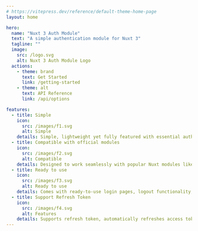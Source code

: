 ```yaml
---
# https://vitepress.dev/reference/default-theme-home-page
layout: home

hero:
  name: "Nuxt 3 Auth Module"
  text: "A simple authentication module for Nuxt 3"
  tagline: ""
  image:
    src: /logo.svg
    alt: Nuxt 3 Auth Module Logo
  actions:
    - theme: brand
      text: Get Started
      link: /getting-started
    - theme: alt
      text: API Reference
      link: /api/options

features:
  - title: Simple
    icon:
      src: /images/f1.svg
      alt: Simple
    details: Simple, lightweight yet fully featured with essential authentication module functionalities.
  - title: Compatible with official modules
    icon:
      src: /images/f2.svg
      alt: Compatible
    details: Designed to work seamlessly with popular Nuxt modules like i18n, ofetch, pinia.
  - title: Ready to use
    icon:
      src: /images/f3.svg
      alt: Ready to use
    details: Comes with ready-to-use login pages, logout functionality, login form, session management store, and easily customizable composition APIs.
  - title: Support Refresh Token
    icon:
      src: /images/f4.svg
      alt: Features
    details: Supports refresh token, automatically refreshes access token upon expiration. Supports remember login feature.
---
```

